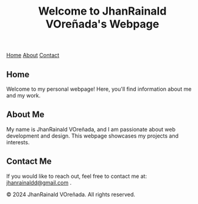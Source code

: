 
        

</head>
<body>
    <header>
        <h1>Welcome to JhanRainald VOreñada's Webpage</h1>
    </header>
    <nav>
        <a href="#home">Home</a>
        <a href="#about">About</a>
        <a href="#contact">Contact</a>
    </nav>
    <main>
        <section id="home">
            <h2>Home</h2>
            <p>Welcome to my personal webpage! Here, you'll find information about me and my work.</p>
        </section>
        <section id="about">
            <h2>About Me</h2>
            <p>My name is JhanRainald VOreñada, and I am passionate about web development and design. This webpage showcases my projects and interests.</p>
        </section>
        <section id="contact">
            <h2>Contact Me</h2>
            <p>If you would like to reach out, feel free to contact me at: 
                <span class="contact-info">
                    <a href="mailto:jhanrainaldd@gmail.com">jhanrainaldd@gmail.com</a>
                </span>.
            </p>
        </section>
    </main>
    <footer>
        <p>&copy; 2024 JhanRainald VOreñada. All rights reserved.</p>
    </footer>
</body>
</html>
